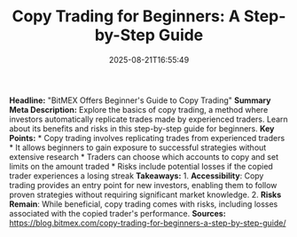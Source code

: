 ﻿---
title: "Copy Trading for Beginners: A Step-by-Step Guide"
date: "2025-08-21T16:55:49"
category: "Markets"
summary: ""
slug: "copy trading for beginners a stepbystep guide"
source_urls:
  - "https://blog.bitmex.com/copy-trading-for-beginners-a-step-by-step-guide/"
seo:
  title: "Copy Trading for Beginners: A Step-by-Step Guide | Hash n Hedge"
  description: ""
  keywords: ["news", "markets", "brief"]
---
**Headline:** "BitMEX Offers Beginner's Guide to Copy Trading"  **Summary Meta Description:** Explore the basics of copy trading, a method where investors automatically replicate trades made by experienced traders. Learn about its benefits and risks in this step-by-step guide for beginners.  **Key Points:**  * Copy trading involves replicating trades from experienced traders * It allows beginners to gain exposure to successful strategies without extensive research * Traders can choose which accounts to copy and set limits on the amount traded * Risks include potential losses if the copied trader experiences a losing streak  **Takeaways:**  1. **Accessibility**: Copy trading provides an entry point for new investors, enabling them to follow proven strategies without requiring significant market knowledge. 2. **Risks Remain**: While beneficial, copy trading comes with risks, including losses associated with the copied trader's performance.  **Sources:** https://blog.bitmex.com/copy-trading-for-beginners-a-step-by-step-guide/ 
